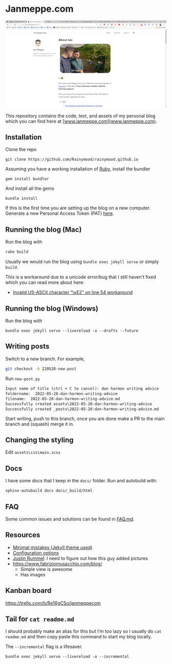 # Janmeppe.com

![](./assets/screenshots/2022-05-18.png)

This repository contains the code, text, and assets of my personal blog which
you can find here at [www.janmeppe.com](www.janmeppe.com). 

## Installation

Clone the repo

```
git clone https://github.com/Rainymood/rainymood.github.io
```

Assuming you have a working installation of [Ruby](https://www.ruby-lang.org/en/downloads/), install the bundler

```
gem install bundler
```

And install all the gems

```
bundle install
```

If this is the first time you are setting up the blog on a new computer. Generate a new
Personal Access Token (PAT) [here](https://github.com/settings/tokens).

## Running the blog (Mac)

Run the blog with

```ruby
rake build
```

Usually we would run the blog using `bundle exec jekyll serve` or simply `build`.

This is a workaround due to a unicode error/bug that I still haven't fixed which you can read more about here:

* [Invalid US-ASCII character “\xE2” on line 54 workaround](https://www.janmeppe.com/blog/invalid-US-ASCII-character/)

## Running the blog (Windows)

Run the blog with 

```
bundle exec jekyll serve --livereload -o --drafts --future
```
## Writing posts

Switch to a new branch. For example,

```bash
git checkout -b 220520-new-post
```

Run `new-post.py`

```
Input name of title (ctrl + C to cancel): dan harmon writing advice
foldername:  2022-05-20-dan-harmon-writing-advice
filename:  2022-05-20-dan-harmon-writing-advice.md
Successfully created assets\2022-05-20-dan-harmon-writing-advice
Successfully created _posts\2022-05-20-dan-harmon-writing-advice.md
```

Start writing, push to this branch, once you are done make a PR to the main branch and (squash) merge it in. 

## Changing the styling

Edit `assets\css\main.scss`

## Docs

I have some docs that I keep in the `docs/` folder. Run and autobuild with:

```bash
sphinx-autobuild docs docs/_build/html
```

## FAQ

Some common issues and solutions can be found in [FAQ.md](FAQ.md).

## Resources

* [Minimal mistakes (Jekyll theme used)](https://mmistakes.github.io/minimal-mistakes/)
* [Configuration options](https://mmistakes.github.io/minimal-mistakes/docs/configuration/)
* [Justin Rummel](https://www.justinrummel.com/page3/): I need to figure out how this guy added pictures 
* https://www.fabriziomusacchio.com/blog/
  * Simple view is awesome
  * Has images

## Kanban board

https://trello.com/b/Re16gCSo/janmeppecom

## Tail for `cat readme.md`

I should probably make an alias for this but I'm too lazy so I usually do `cat readme.md` and then copy paste this command to start my blog locally.

The `--incremental` flag is a lifesaver. 

```
bundle exec jekyll serve --livereload -o --incremental
```